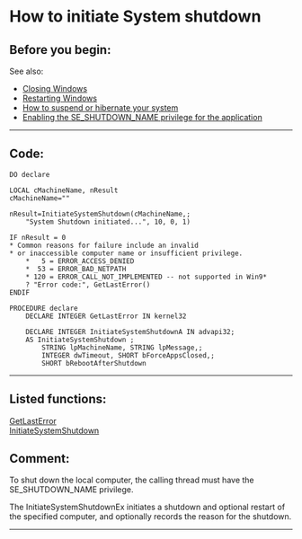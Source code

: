 <link rel="stylesheet" type="text/css" href="../css/win32api.css">  
<link rel="stylesheet" href="https://cdnjs.cloudflare.com/ajax/libs/font-awesome/4.7.0/css/font-awesome.min.css">

# How to initiate System shutdown

## Before you begin:
See also: 

* [Closing Windows](sample_036.md)  
* [Restarting Windows](sample_361.md)  
* [How to suspend or hibernate your system](sample_395.md)  
* [Enabling the SE_SHUTDOWN_NAME privilege for the application](sample_552.md)  

  
***  


## Code:
```foxpro  
DO declare

LOCAL cMachineName, nResult
cMachineName=""

nResult=InitiateSystemShutdown(cMachineName,;
	"System Shutdown initiated...", 10, 0, 1)

IF nResult = 0
* Common reasons for failure include an invalid
* or inaccessible computer name or insufficient privilege.
	*   5 = ERROR_ACCESS_DENIED
	*  53 = ERROR_BAD_NETPATH
	* 120 = ERROR_CALL_NOT_IMPLEMENTED -- not supported in Win9*
	? "Error code:", GetLastError()
ENDIF

PROCEDURE declare
	DECLARE INTEGER GetLastError IN kernel32

	DECLARE INTEGER InitiateSystemShutdownA IN advapi32;
	AS InitiateSystemShutdown ;
		STRING lpMachineName, STRING lpMessage,;
		INTEGER dwTimeout, SHORT bForceAppsClosed,;
		SHORT bRebootAfterShutdown  
```  
***  


## Listed functions:
[GetLastError](../libraries/kernel32/GetLastError.md)  
[InitiateSystemShutdown](../libraries/advapi32/InitiateSystemShutdown.md)  

## Comment:
To shut down the local computer, the calling thread must have the SE_SHUTDOWN_NAME privilege.  
  
The InitiateSystemShutdownEx initiates a shutdown and optional restart of the specified computer, and optionally records the reason for the shutdown.  
  
***  

